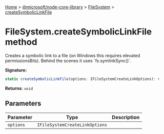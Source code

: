 [Home](./index) &gt; [@microsoft/node-core-library](./node-core-library.md) &gt; [FileSystem](./node-core-library.filesystem.md) &gt; [createSymbolicLinkFile](./node-core-library.filesystem.createsymboliclinkfile.md)

# FileSystem.createSymbolicLinkFile method

Creates a symbolic link to a file (on Windows this requires elevated permissionsBits). Behind the scenes it uses \`fs.symlinkSync()\`.

**Signature:**
```javascript
static createSymbolicLinkFile(options: IFileSystemCreateLinkOptions): void;
```
**Returns:** `void`

## Parameters

|  Parameter | Type | Description |
|  --- | --- | --- |
|  `options` | `IFileSystemCreateLinkOptions` |  |


